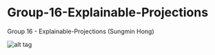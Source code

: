 # Group-16-Explainable-Projections
Group 16 - Explainable-Projections (Sungmin Hong)

![alt tag](https://github.com/NYU-CS6313-SPRING2016/Group-16-Explainable-Projections/InfoVisFinal.png)
